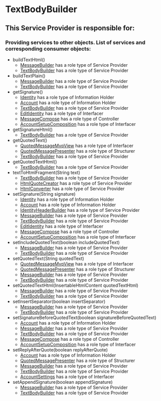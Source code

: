 # TextBodyBuilder
## This Service Provider is responsible for:
### Providing services to other objects. List of services and corresponding consumer objects: 
* buildTextHtml()
	* [MessageBuilder](../ServiceProviders/MessageBuilder.md) has a role type of Service Provider
	* [TextBodyBuilder](../ServiceProviders/TextBodyBuilder.md) has a role type of Service Provider
* buildTextPlain()
	* [MessageBuilder](../ServiceProviders/MessageBuilder.md) has a role type of Service Provider
	* [TextBodyBuilder](../ServiceProviders/TextBodyBuilder.md) has a role type of Service Provider
* getSignature()
	* [Identity](../InformationHolders/Identity.md) has a role type of Information Holder
	* [Account](../InformationHolders/Account.md) has a role type of Information Holder
	* [TextBodyBuilder](../ServiceProviders/TextBodyBuilder.md) has a role type of Service Provider
	* [EditIdentity](../Interfacers/EditIdentity.md) has a role type of Interfacer
	* [MessageCompose](../Controllers/MessageCompose.md) has a role type of Controller
	* [AccountSetupComposition](../Interfacers/AccountSetupComposition.md) has a role type of Interfacer
* getSignatureHtml()
	* [TextBodyBuilder](../ServiceProviders/TextBodyBuilder.md) has a role type of Service Provider
* getQuotedText()
	* [QuotedMessageMvpView](../Interfacers/QuotedMessageMvpView.md) has a role type of Interfacer
	* [QuotedMessagePresenter](../Structurers/QuotedMessagePresenter.md) has a role type of Structurer
	* [TextBodyBuilder](../ServiceProviders/TextBodyBuilder.md) has a role type of Service Provider
* getQuotedTextHtml()
	* [TextBodyBuilder](../ServiceProviders/TextBodyBuilder.md) has a role type of Service Provider
* textToHtmlFragment(String text)
	* [TextBodyBuilder](../ServiceProviders/TextBodyBuilder.md) has a role type of Service Provider
	* [HtmlQuoteCreator](../ServiceProviders/HtmlQuoteCreator.md) has a role type of Service Provider
	* [HtmlConverter](../ServiceProviders/HtmlConverter.md) has a role type of Service Provider
* setSignature(String signature)
	* [Identity](../InformationHolders/Identity.md) has a role type of Information Holder
	* [Account](../InformationHolders/Account.md) has a role type of Information Holder
	* [IdentityHeaderBuilder](../ServiceProviders/IdentityHeaderBuilder.md) has a role type of Service Provider
	* [MessageBuilder](../ServiceProviders/MessageBuilder.md) has a role type of Service Provider
	* [TextBodyBuilder](../ServiceProviders/TextBodyBuilder.md) has a role type of Service Provider
	* [EditIdentity](../Interfacers/EditIdentity.md) has a role type of Interfacer
	* [MessageCompose](../Controllers/MessageCompose.md) has a role type of Controller
	* [AccountSetupComposition](../Interfacers/AccountSetupComposition.md) has a role type of Interfacer
* setIncludeQuotedText(boolean includeQuotedText)
	* [MessageBuilder](../ServiceProviders/MessageBuilder.md) has a role type of Service Provider
	* [TextBodyBuilder](../ServiceProviders/TextBodyBuilder.md) has a role type of Service Provider
* setQuotedText(String quotedText)
	* [QuotedMessageMvpView](../Interfacers/QuotedMessageMvpView.md) has a role type of Interfacer
	* [QuotedMessagePresenter](../Structurers/QuotedMessagePresenter.md) has a role type of Structurer
	* [MessageBuilder](../ServiceProviders/MessageBuilder.md) has a role type of Service Provider
	* [TextBodyBuilder](../ServiceProviders/TextBodyBuilder.md) has a role type of Service Provider
* setQuotedTextHtml(InsertableHtmlContent quotedTextHtml)
	* [MessageBuilder](../ServiceProviders/MessageBuilder.md) has a role type of Service Provider
	* [TextBodyBuilder](../ServiceProviders/TextBodyBuilder.md) has a role type of Service Provider
* setInsertSeparator(boolean insertSeparator)
	* [MessageBuilder](../ServiceProviders/MessageBuilder.md) has a role type of Service Provider
	* [TextBodyBuilder](../ServiceProviders/TextBodyBuilder.md) has a role type of Service Provider
* setSignatureBeforeQuotedText(boolean signatureBeforeQuotedText)
	* [Account](../InformationHolders/Account.md) has a role type of Information Holder
	* [MessageBuilder](../ServiceProviders/MessageBuilder.md) has a role type of Service Provider
	* [TextBodyBuilder](../ServiceProviders/TextBodyBuilder.md) has a role type of Service Provider
	* [MessageCompose](../Controllers/MessageCompose.md) has a role type of Controller
	* [AccountSetupComposition](../Interfacers/AccountSetupComposition.md) has a role type of Interfacer
* setReplyAfterQuote(boolean replyAfterQuote)
	* [Account](../InformationHolders/Account.md) has a role type of Information Holder
	* [QuotedMessagePresenter](../Structurers/QuotedMessagePresenter.md) has a role type of Structurer
	* [MessageBuilder](../ServiceProviders/MessageBuilder.md) has a role type of Service Provider
	* [TextBodyBuilder](../ServiceProviders/TextBodyBuilder.md) has a role type of Service Provider
	* [AccountSettings](../Interfacers/AccountSettings.md) has a role type of Interfacer
* setAppendSignature(boolean appendSignature)
	* [MessageBuilder](../ServiceProviders/MessageBuilder.md) has a role type of Service Provider
	* [TextBodyBuilder](../ServiceProviders/TextBodyBuilder.md) has a role type of Service Provider
